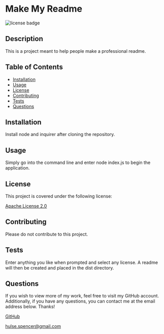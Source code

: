 # Make My Readme

![license badge](https://img.shields.io/badge/license-Apache-brightgreen)

## Description

This is a project meant to help people make a professional readme.

## Table of Contents

- [Installation](#installation)
- [Usage](#usage)
- [License](#license)
- [Contributing](#contributing)
- [Tests](#tests)
- [Questions](#questions)
  <a name="installation"></a>

## Installation

Install node and inquirer after cloning the repository.
<a name="usage"></a>

## Usage

Simply go into the command line and enter node index.js to begin the application.
<a name="license"></a>

## License

This project is covered under the following license:

[Apache License 2.0](https://www.apache.org/licenses/LICENSE-2.0.html)

<a name="contributing"></a>

## Contributing

Please do not contribute to this project.
<a name="tests"></a>

## Tests

Enter anything you like when prompted and select any license. A readme will then be created and placed in the dist directory.
<a name="questions"></a>

## Questions

If you wish to view more of my work, feel free to visit my GitHub account. Additionally, if you have any questions, you can contact me at the email address below. Thanks!

[GitHub](https://github.com/SpencerHulse)

<hulse.spencer@gmail.com>
